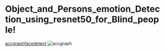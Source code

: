 # Object_and_Persons_emotion_Detection_using_resnet50_for_Blind_people!
[accgraphfacedetect](https://user-images.githubusercontent.com/35497843/173208772-7003e87c-fff7-4042-9c40-5d0a38646834.png)
![accgraph](https://user-images.githubusercontent.com/35497843/173208773-9fa1059f-2d0d-4978-b282-25f648969300.png)
